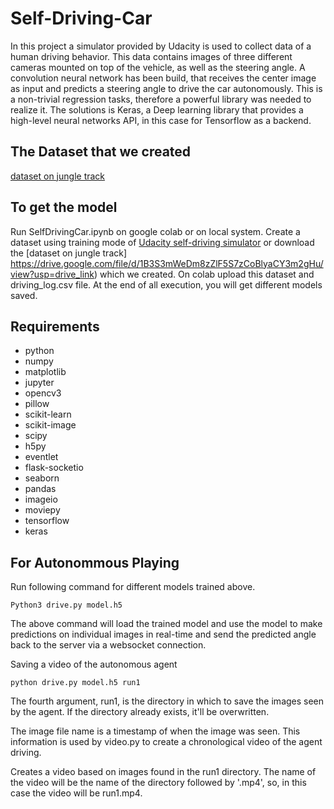 # Self-Driving-Car

In this project a simulator provided by Udacity is used to collect data of a human driving behavior. This data contains images of three different cameras mounted on top of the vehicle, as well as the steering angle. A convolution neural network has been build, that receives the center image as input and predicts a steering angle to drive the car autonomously. This is a non-trivial regression tasks, therefore a powerful library was needed to realize it. The solutions is Keras, a Deep learning library that provides a high-level neural networks API, in this case for Tensorflow as a backend.

## The Dataset that we created
[dataset on jungle track](https://drive.google.com/file/d/1B3S3mWeDm8zZlF5S7zCoBlyaCY3m2gHu/view?usp=drive_link)

## To get the model

Run SelfDrivingCar.ipynb on google colab or on local system. Create a dataset using training mode of [Udacity self-driving simulator](https://github.com/udacity/self-driving-car-sim) or download the [dataset on jungle track] https://drive.google.com/file/d/1B3S3mWeDm8zZlF5S7zCoBlyaCY3m2gHu/view?usp=drive_link) which we created. On colab upload this dataset and driving_log.csv file. At the end of all execution, you will get different models saved.

## Requirements
- python
- numpy
- matplotlib
- jupyter
- opencv3
- pillow
- scikit-learn
- scikit-image
- scipy
- h5py
- eventlet
- flask-socketio
- seaborn
- pandas
- imageio
- moviepy
- tensorflow
- keras

## For Autonommous Playing
Run following command for different models trained above.
```
Python3 drive.py model.h5
```
The above command will load the trained model and use the model to make predictions on individual images in real-time and send the predicted angle back to the server via a websocket connection.

Saving a video of the autonomous agent
```
python drive.py model.h5 run1
```

The fourth argument, run1, is the directory in which to save the images seen by the agent. If the directory already exists, it'll be overwritten.

The image file name is a timestamp of when the image was seen. This information is used by video.py to create a chronological video of the agent driving.

Creates a video based on images found in the run1 directory. The name of the video will be the name of the directory followed by '.mp4', so, in this case the video will be run1.mp4.

